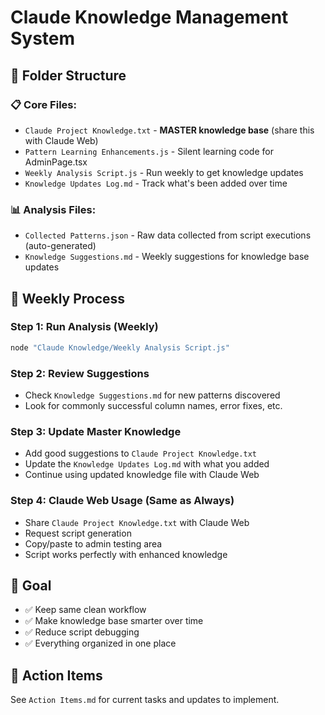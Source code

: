 # Claude Knowledge Management System

## 📁 Folder Structure

### **📋 Core Files:**
- `Claude Project Knowledge.txt` - **MASTER knowledge base** (share this with Claude Web)
- `Pattern Learning Enhancements.js` - Silent learning code for AdminPage.tsx
- `Weekly Analysis Script.js` - Run weekly to get knowledge updates
- `Knowledge Updates Log.md` - Track what's been added over time

### **📊 Analysis Files:**
- `Collected Patterns.json` - Raw data collected from script executions (auto-generated)
- `Knowledge Suggestions.md` - Weekly suggestions for knowledge base updates

## 🔄 Weekly Process

### **Step 1: Run Analysis (Weekly)**
```bash
node "Claude Knowledge/Weekly Analysis Script.js"
```

### **Step 2: Review Suggestions**
- Check `Knowledge Suggestions.md` for new patterns discovered
- Look for commonly successful column names, error fixes, etc.

### **Step 3: Update Master Knowledge**
- Add good suggestions to `Claude Project Knowledge.txt`
- Update the `Knowledge Updates Log.md` with what you added
- Continue using updated knowledge file with Claude Web

### **Step 4: Claude Web Usage (Same as Always)**
- Share `Claude Project Knowledge.txt` with Claude Web
- Request script generation
- Copy/paste to admin testing area
- Script works perfectly with enhanced knowledge

## 🎯 Goal
- ✅ Keep same clean workflow
- ✅ Make knowledge base smarter over time  
- ✅ Reduce script debugging
- ✅ Everything organized in one place

## 📝 Action Items
See `Action Items.md` for current tasks and updates to implement. 